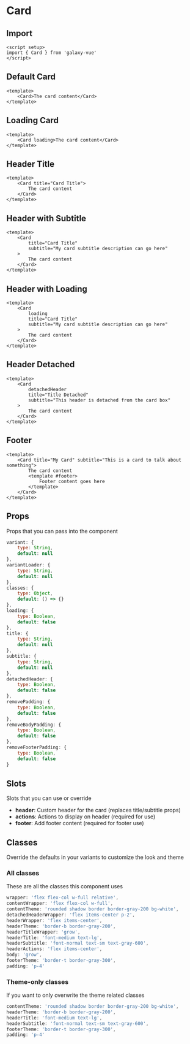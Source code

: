 <script setup>
import CardExample from './card/examples/CardExample.vue'
import CardFooterExample from './card/examples/CardFooterExample.vue'
import CardDetachHeaderExample from './card/examples/CardDetachHeaderExample.vue'
</script>

# Card

## Import
```vue
<script setup>
import { Card } from 'galaxy-vue'
</script>
```

## Default Card

<CardExample />

```vue
<template>
    <Card>The card content</Card>
</template>
```

## Loading Card

<CardExample loading />

```vue
<template>
    <Card loading>The card content</Card>
</template>
```

## Header Title

<CardExample title="Card Title" />

```vue
<template>
    <Card title="Card Title">
        The card content
    </Card>
</template>
```

## Header with Subtitle 

<CardExample title="Card Title" subtitle="My card subtitle description can go here" />

```vue
<template>
    <Card 
        title="Card Title" 
        subtitle="My card subtitle description can go here"
    >
        The card content
    </Card>
</template>
```

## Header with Loading 

<CardExample loading title="Card Title" subtitle="My card subtitle description can go here" />

```vue
<template>
    <Card 
        loading
        title="Card Title" 
        subtitle="My card subtitle description can go here"
    >
        The card content
    </Card>
</template>
```

## Header Detached

<CardDetachHeaderExample title="Title Detached" subtitle="This header is detached from the card box" />

```vue
<template>
    <Card 
        detachedHeader
        title="Title Detached" 
        subtitle="This header is detached from the card box"
    >
        The card content
    </Card>
</template>
```


## Footer

<CardFooterExample />

```vue
<template>
    <Card title="My Card" subtitle="This is a card to talk about something">
        The card content
        <template #footer>
            Footer content goes here
        </template>
    </Card>
</template>
```

## Props
Props that you can pass into the component

```js
variant: {
    type: String,
    default: null
},
variantLoader: {
    type: String,
    default: null
},
classes: {
    type: Object,
    default: () => {}
},
loading: {
    type: Boolean,
    default: false
},
title: {
    type: String,
    default: null
},
subtitle: {
    type: String,
    default: null
},
detachedHeader: {
    type: Boolean,
    default: false
},
removePadding: {
    type: Boolean,
    default: false
},
removeBodyPadding: {
    type: Boolean,
    default: false
},
removeFooterPadding: {
    type: Boolean,
    default: false
}
```

## Slots
Slots that you can use or override

- **header**: Custom header for the card (replaces title/subtitle props)
- **actions**: Actions to display on header (required for use)
- **footer**: Add footer content (required for footer use)

## Classes
Override the defaults in your variants to customize the look and theme

### All classes
These are all the classes this component uses 

```js
wrapper: 'flex flex-col w-full relative',
contentWrapper: 'flex flex-col w-full',
contentTheme: 'rounded shadow border border-gray-200 bg-white',
detachedHeaderWrapper: 'flex items-center p-2',
headerWrapper: 'flex items-center',
headerTheme: 'border-b border-gray-200',
headerTitleWrapper: 'grow',
headerTitle: 'font-medium text-lg',
headerSubtitle: 'font-normal text-sm text-gray-600',
headerActions: 'flex items-center',
body: 'grow',
footerTheme: 'border-t border-gray-300',
padding: 'p-4'
```

### Theme-only classes
If you want to only overwrite the theme related classes

```js
contentTheme: 'rounded shadow border border-gray-200 bg-white',
headerTheme: 'border-b border-gray-200',
headerTitle: 'font-medium text-lg',
headerSubtitle: 'font-normal text-sm text-gray-600',
footerTheme: 'border-t border-gray-300',
padding: 'p-4'
```